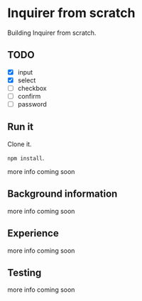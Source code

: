 # Inquirer from scratch

Building Inquirer from scratch.

## TODO

- [x] input
- [x] select
- [ ] checkbox
- [ ] confirm
- [ ] password

## Run it

Clone it.

`npm install`.

more info coming soon

## Background information

more info coming soon

## Experience

more info coming soon

## Testing

more info coming soon

